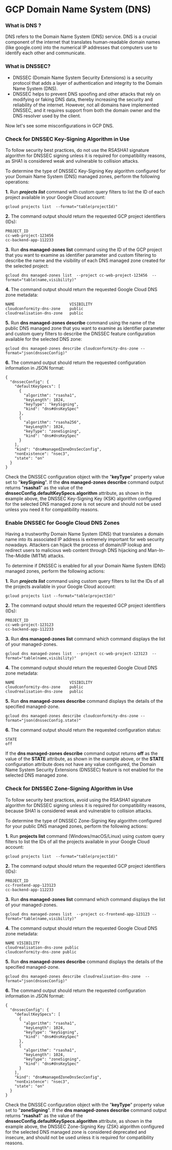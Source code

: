 # **GCP Domain Name System (DNS)**

### **What is DNS ?**

DNS refers to the Domain Name System (DNS) service. DNS is a crucial component of the internet that translates human-readable domain names (like google.com) into the numerical IP addresses that computers use to identify each other and communicate.

### **What is DNSSEC?**

* DNSSEC (Domain Name System Security Extensions) is a security protocol that adds a layer of authentication and integrity to the Domain Name System (DNS).
* DNSSEC helps to prevent DNS spoofing and other attacks that rely on modifying or faking DNS data, thereby increasing the security and reliability of the internet. However, not all domains have implemented DNSSEC, and it requires support from both the domain owner and the DNS resolver used by the client.

Now let's see some misconfigurations in GCP DNS.

### **Check for DNSSEC Key-Signing Algorithm in Use**

To follow security best practices, do not use the RSASHA1 signature algorithm for DNSSEC signing unless it is required for compatibility reasons, as SHA1 is considered weak and vulnerable to collision attacks.

To determine the type of DNSSEC Key-Signing Key algorithm configured for your Domain Name System (DNS) managed zones, perform the following operations:

**1.** Run _**projects list**_ command  with custom query filters to list the ID of each project available in your Google Cloud account:

```
gcloud projects list  --format="table(projectId)"
```

**2.** The command output should return the requested GCP project identifiers (IDs):

```
PROJECT_ID
cc-web-project-123456
cc-backend-app-112233
```

**3.** Run **dns managed-zones list** command  using the ID of the GCP project that you want to examine as identifier parameter and custom filtering to describe the name and the visibility of each DNS managed zone created for the selected project:

```
gcloud dns managed-zones list  --project cc-web-project-123456  --format="table(name,visibility)"
```

**4.** The command output should return the requested Google Cloud DNS zone metadata:

```
NAME                        VISIBILITY
cloudconformity-dns-zone    public
cloudrealisation-dns-zone   public
```

**5.** Run **dns managed-zones describe** command  using the name of the public DNS managed zone that you want to examine as identifier parameter and custom query filters to describe the DNSSEC feature configuration available for the selected DNS zone:

```
gcloud dns managed-zones describe cloudconformity-dns-zone --format="json(dnssecConfig)"
```

**6.** The command output should return the requested configuration information in JSON format:

```
{
  "dnssecConfig": {
    "defaultKeySpecs": [
      {
        "algorithm": "rsasha1",
        "keyLength": 1024,
        "keyType": "keySigning",
        "kind": "dns#dnsKeySpec"
      },
      {
        "algorithm": "rsasha256",
        "keyLength": 1024,
        "keyType": "zoneSigning",
        "kind": "dns#dnsKeySpec"
      }
    ],
    "kind": "dns#managedZoneDnsSecConfig",
    "nonExistence": "nsec3",
    "state": "on"
  }
}
```

Check the DNSSEC configuration object with the "**keyType**" property value set to "**keySigning**". If the **dns managed-zones describe** command output returns "**rsasha1**" as the value of the **dnssecConfig.defaultKeySpecs.algorithm** attribute, as shown in the example above, the DNSSEC Key-Signing Key (KSK) algorithm configured for the selected DNS managed zone is not secure and should not be used unless you need it for compatibility reasons.

### **Enable DNSSEC for Google Cloud DNS Zones**

Having a trustworthy Domain Name System (DNS) that translates a domain name into its associated IP address is extremely important for web security nowadays. Attackers can hijack the process of domain/IP lookup and redirect users to malicious web content through DNS hijacking and Man-In-The-Middle (MITM) attacks.

To determine if DNSSEC is enabled for all your Domain Name System (DNS) managed zones, perform the following actions:

**1.** Run _**projects list**_ command  using custom query filters to list the IDs of all the projects available in your Google Cloud account:

```
gcloud projects list --format="table(projectId)"
```

**2.** The command output should return the requested GCP project identifiers (IDs):

```
PROJECT_ID
cc-web-project-123123
cc-backend-app-112233
```

**3.** Run **dns managed-zones list** command  which command displays the list of your managed-zones.

```
gcloud dns managed-zones list  --project cc-web-project-123123  --format="table(name,visibility)"
```

**4.** The command output should return the requested Google Cloud DNS zone metadata:

```
NAME                        VISIBILITY
cloudconformity-dns-zone    public
cloudrealisation-dns-zone   public
```

**5.** Run **dns managed-zones describe** command displays the details of the specified managed-zone.

```
gcloud dns managed-zones describe cloudconformity-dns-zone --format="json(dnssecConfig.state)"
```

**6.** The command output should return the requested configuration status:

```
STATE
off
```

If the **dns managed-zones describe** command output returns **off** as the value of the **STATE** attribute, as shown in the example above, or the **STATE** configuration attribute does not have any value configured, the Domain Name System Security Extensions (DNSSEC) feature is not enabled for the selected DNS managed zone.

### **Check for DNSSEC Zone-Signing Algorithm in Use**

To follow security best practices, avoid using the RSASHA1 signature algorithm for DNSSEC signing unless it is required for compatibility reasons, because SHA1 is considered weak and vulnerable to collision attacks.

To determine the type of DNSSEC Zone-Signing Key algorithm configured for your public DNS managed zones, perform the following actions:

**1.** Run **projects list** command (Windows/macOS/Linux) using custom query filters to list the IDs of all the projects available in your Google Cloud account:

```
gcloud projects list  --format="table(projectId)"
```

**2.** The command output should return the requested GCP project identifiers (IDs):

```
PROJECT_ID
cc-frontend-app-123123
cc-backend-app-112233
```

**3.** Run **dns managed-zones list** command  which command displays the list of your managed-zones.

```
gcloud dns managed-zones list  --project cc-frontend-app-123123 --format="table(name,visibility)"
```

**4.** The command output should return the requested Google Cloud DNS zone metadata:

```
NAME VISIBILITY
cloudrealisation-dns-zone public
cloudconformity-dns-zone public
```

**5.** Run **dns managed-zones describe** command displays the details of the specified managed-zone.

```
gcloud dns managed-zones describe cloudrealisation-dns-zone  --format="json(dnssecConfig)"
```

**6.** The command output should return the requested configuration information in JSON format:

```
{
  "dnssecConfig": {
    "defaultKeySpecs": [
      {
        "algorithm": "rsasha1",
        "keyLength": 1024,
        "keyType": "keySigning",
        "kind": "dns#dnsKeySpec"
      },
      {
        "algorithm": "rsasha1",
        "keyLength": 1024,
        "keyType": "zoneSigning",
        "kind": "dns#dnsKeySpec"
      }
    ],
    "kind": "dns#managedZoneDnsSecConfig",
    "nonExistence": "nsec3",
    "state": "on"
  }
}
```

Check the DNSSEC configuration object with the "**keyType**" property value set to "**zoneSigning**". If the **dns managed-zones describe** command output returns "**rsasha1**" as the value of the **dnssecConfig.defaultKeySpecs.algorithm** attribute, as shown in the example above, the DNSSEC Zone-Signing Key (ZSK) algorithm configured for the selected DNS managed zone is considered deprecated and insecure, and should not be used unless it is required for compatibility reasons.
